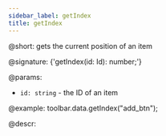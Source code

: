 ```yaml
---
sidebar_label: getIndex
title: getIndex
---          
```


@short: gets the current position of an item

@signature: {'getIndex(id: Id): number;'}

@params:
- `id: string` - the ID of an item

@example:
toolbar.data.getIndex("add_btn");

@descr: